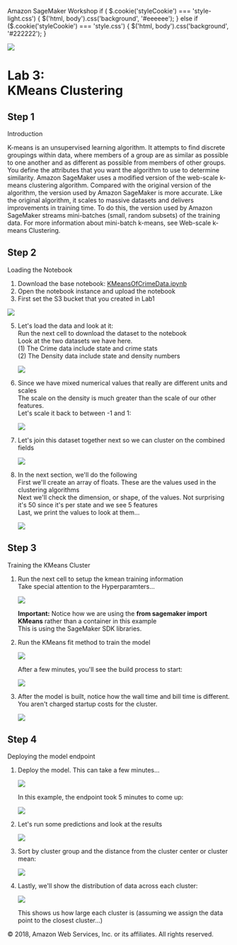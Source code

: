    Amazon SageMaker Workshop                              if ( $.cookie('styleCookie') === 'style-light.css') { $('html, body').css('background', '#eeeeee'); } else if ($.cookie('styleCookie') === 'style.css') { $('html, body').css('background', '#222222'); }                     

![](images/aws_logo.png)

  Lab 3:  
KMeans Clustering
============================

Step 1
------

Introduction

K-means is an unsupervised learning algorithm. It attempts to find discrete groupings within data, where members of a group are as similar as possible to one another and as different as possible from members of other groups. You define the attributes that you want the algorithm to use to determine similarity. Amazon SageMaker uses a modified version of the web-scale k-means clustering algorithm. Compared with the original version of the algorithm, the version used by Amazon SageMaker is more accurate. Like the original algorithm, it scales to massive datasets and delivers improvements in training time. To do this, the version used by Amazon SageMaker streams mini-batches (small, random subsets) of the training data. For more information about mini-batch k-means, see Web-scale k-means Clustering.

Step 2
------

Loading the Notebook

1.  Download the base notebook: [KMeansOfCrimeData.ipynb](KMeansOfCrimeData.ipynb)
2.  Open the notebook instance and upload the notebook
3.  First set the S3 bucket that you created in Lab1

![](images/lab2/pic0.png)

5.  Let's load the data and look at it:  
    Run the next cell to download the dataset to the notebook  
    Look at the two datasets we have here.  
    (1) The Crime data include state and crime stats  
    (2) The Density data include state and density numbers  
    
    ![](images/lab2/pic1.png)
    
6.  Since we have mixed numerical values that really are different units and scales  
    The scale on the density is much greater than the scale of our other features.  
    Let's scale it back to between -1 and 1:
    
    ![](images/lab2/pic2.png)
    
7.  Let's join this dataset together next so we can cluster on the combined fields
    
    ![](images/lab2/pic3.png)
    
8.  In the next section, we'll do the following  
    First we'll create an array of floats. These are the values used in the clustering algorithms  
    Next we'll check the dimension, or shape, of the values. Not surprising it's 50 since it's per state and we see 5 features  
    Last, we print the values to look at them...  
    
    ![](images/lab2/pic4.png)
    

Step 3
------

Training the KMeans Cluster

1.  Run the next cell to setup the kmean training information  
    Take special attention to the Hyperparamters...
    
    ![](images/lab2/pic7.png)
    
      
    **Important:** Notice how we are using the **from sagemaker import KMeans** rather than a container in this example  
    This is using the SageMaker SDK libraries.
2.  Run the KMeans fit method to train the model
    
    ![](images/lab2/pic8.png)
    
    After a few minutes, you'll see the build process to start:
    
    ![](images/lab2/pic8b.png)
    
3.  After the model is built, notice how the wall time and bill time is different.  
    You aren't charged startup costs for the cluster.
    
    ![](images/lab2/pic9.png)
    

Step 4
------

Deploying the model endpoint

1.  Deploy the model. This can take a few minutes...
    
    ![](images/lab2/pic10.png)
    
    In this example, the endpoint took 5 minutes to come up:
    
    ![](images/lab2/pic11.png)
    
2.  Let's run some predictions and look at the results
    
    ![](images/lab2/pic12.png)
    
3.  Sort by cluster group and the distance from the cluster center or cluster mean:
    
    ![](images/lab2/pic13.png)
    
4.  Lastly, we'll show the distribution of data across each cluster:
    
    ![](images/lab2/pic14.png)
    
    This shows us how large each cluster is (assuming we assign the data point to the closest cluster...)

© 2018, Amazon Web Services, Inc. or its affiliates. All rights reserved.

